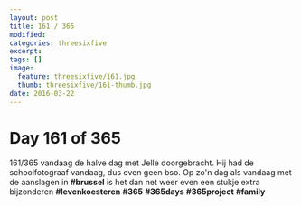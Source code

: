 ```yaml
---
layout: post
title: 161 / 365
modified:
categories: threesixfive
excerpt:
tags: []
image:
  feature: threesixfive/161.jpg
  thumb: threesixfive/161-thumb.jpg
date: 2016-03-22
---
```


# Day 161 of 365

161/365 vandaag de halve dag met Jelle doorgebracht. Hij had de schoolfotograaf vandaag, dus even geen bso. Op zo&#39;n dag als vandaag met de aanslagen in **\#brussel** is het dan net weer even een stukje extra bijzonderen **\#levenkoesteren** **\#365** **\#365days** **\#365project** **\#family**
